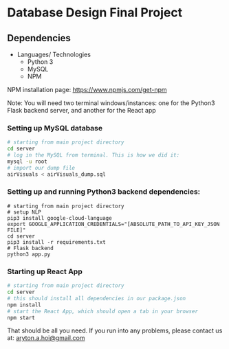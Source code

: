 # Database Design Final Project

## Dependencies
- Languages/ Technologies
  - Python 3
  - MySQL
  - NPM
  
NPM installation page: https://www.npmjs.com/get-npm

Note: You will need two terminal windows/instances: one for the Python3 Flask backend server,
and another for the React app

### Setting up MySQL database
```sh
# starting from main project directory
cd server
# log in the MySQL from terminal. This is how we did it:
mysql -u root
# import our dump file
airVisuals < airVisuals_dump.sql
```

### Setting up and running Python3 backend dependencies:
```
# starting from main project directory
# setup NLP
pip3 install google-cloud-language
export GOOGLE_APPLICATION_CREDENTIALS="[ABSOLUTE_PATH_TO_API_KEY_JSON FILE]"
cd server
pip3 install -r requirements.txt
# Flask backend
python3 app.py
```

### Starting up React App
```sh
# starting from main project directory
cd server
# this should install all dependencies in our package.json
npm install
# start the React App, which should open a tab in your browser
npm start
```

That should be all you need. If you run into any problems, please contact us at: aryton.a.hoi@gmail.com
